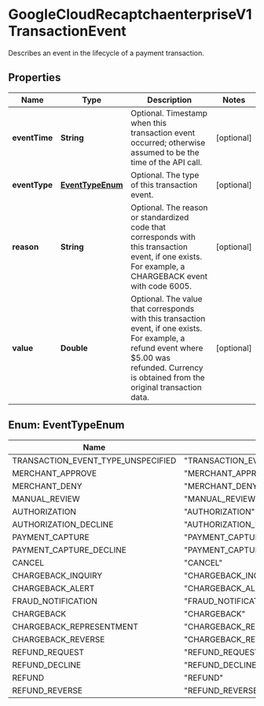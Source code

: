 

# GoogleCloudRecaptchaenterpriseV1TransactionEvent

Describes an event in the lifecycle of a payment transaction.

## Properties

| Name | Type | Description | Notes |
|------------ | ------------- | ------------- | -------------|
|**eventTime** | **String** | Optional. Timestamp when this transaction event occurred; otherwise assumed to be the time of the API call. |  [optional] |
|**eventType** | [**EventTypeEnum**](#EventTypeEnum) | Optional. The type of this transaction event. |  [optional] |
|**reason** | **String** | Optional. The reason or standardized code that corresponds with this transaction event, if one exists. For example, a CHARGEBACK event with code 6005. |  [optional] |
|**value** | **Double** | Optional. The value that corresponds with this transaction event, if one exists. For example, a refund event where $5.00 was refunded. Currency is obtained from the original transaction data. |  [optional] |



## Enum: EventTypeEnum

| Name | Value |
|---- | -----|
| TRANSACTION_EVENT_TYPE_UNSPECIFIED | &quot;TRANSACTION_EVENT_TYPE_UNSPECIFIED&quot; |
| MERCHANT_APPROVE | &quot;MERCHANT_APPROVE&quot; |
| MERCHANT_DENY | &quot;MERCHANT_DENY&quot; |
| MANUAL_REVIEW | &quot;MANUAL_REVIEW&quot; |
| AUTHORIZATION | &quot;AUTHORIZATION&quot; |
| AUTHORIZATION_DECLINE | &quot;AUTHORIZATION_DECLINE&quot; |
| PAYMENT_CAPTURE | &quot;PAYMENT_CAPTURE&quot; |
| PAYMENT_CAPTURE_DECLINE | &quot;PAYMENT_CAPTURE_DECLINE&quot; |
| CANCEL | &quot;CANCEL&quot; |
| CHARGEBACK_INQUIRY | &quot;CHARGEBACK_INQUIRY&quot; |
| CHARGEBACK_ALERT | &quot;CHARGEBACK_ALERT&quot; |
| FRAUD_NOTIFICATION | &quot;FRAUD_NOTIFICATION&quot; |
| CHARGEBACK | &quot;CHARGEBACK&quot; |
| CHARGEBACK_REPRESENTMENT | &quot;CHARGEBACK_REPRESENTMENT&quot; |
| CHARGEBACK_REVERSE | &quot;CHARGEBACK_REVERSE&quot; |
| REFUND_REQUEST | &quot;REFUND_REQUEST&quot; |
| REFUND_DECLINE | &quot;REFUND_DECLINE&quot; |
| REFUND | &quot;REFUND&quot; |
| REFUND_REVERSE | &quot;REFUND_REVERSE&quot; |



